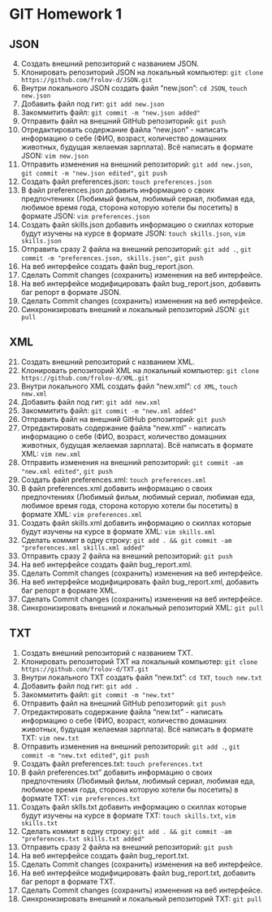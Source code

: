 # GIT Homework 1

## JSON

 4. Создать внешний репозиторий c названием JSON.
 5. Клонировать репозиторий JSON на локальный компьютер: `git clone https://github.com/frolov-d/JSON.git`
 6. Внутри локального JSON создать файл “new.json”: `cd JSON`, `touch new.json`
 7. Добавить файл под гит: `git add new.json`
 8. Закоммитить файл: `git commit -m "new.json added"`
 9. Отправить файл на внешний GitHub репозиторий: `git push`
 10. Отредактировать содержание файла “new.json” - написать информацию о себе (ФИО, возраст, количество домашних животных, будущая желаемая зарплата). Всё написать в формате JSON: `vim new.json`
 11. Отправить изменения на внешний репозиторий: `git add new.json`, `git commit -m "new.json edited"`, `git push`
 12. Создать файл preferences.json: `touch preferences.json`
 13. В файл preferences.json добавить информацию о своих предпочтениях (Любимый фильм, любимый сериал, любимая еда, любимое время года, сторона которую хотели бы посетить) в формате JSON: `vim preferences.json`
 14. Создать файл skills.json добавить информацию о скиллах которые будут изучены на курсе в формате JSON: `touch skills.json`, `vim skills.json`
 15. Отправить сразу 2 файла на внешний репозиторий: `git add .`, `git commit -m "preferences.json, skills.json"`, `git push`
 16. На веб интерфейсе создать файл bug_report.json.
 17. Сделать Commit changes (сохранить) изменения на веб интерфейсе.
 18. На веб интерфейсе модифицировать файл bug_report.json, добавить баг репорт в формате JSON.
 19. Сделать Commit changes (сохранить) изменения на веб интерфейсе.
 20. Синхронизировать внешний и локальный репозиторий JSON: `git pull`


## XML

 21. Создать внешний репозиторий c названием XML.
 22. Клонировать репозиторий XML на локальный компьютер: `git clone https://github.com/frolov-d/XML.git`
 23. Внутри локального XML создать файл “new.xml”: `cd XML`, `touch new.xml`
 24. Добавить файл под гит: `git add new.xml`
 25. Закоммитить файл: `git commit -m "new.xml added"`
 26. Отправить файл на внешний GitHub репозиторий: `git push`
 27. Отредактировать содержание файла “new.xml” - написать информацию о себе (ФИО, возраст, количество домашних животных, будущая желаемая зарплата). Всё написать в формате XML: `vim new.xml`
 28. Отправить изменения на внешний репозиторий: `git commit -am "new.xml edited"`, `git push`
 29. Создать файл preferences.xml: `touch preferences.xml`
 30. В файл preferences.xml добавить информацию о своих предпочтениях (Любимый фильм, любимый сериал, любимая еда, любимое время года, сторона которую хотели бы посетить) в формате XML: `vim preferences.xml`
 31. Создать файл skills.xml добавить информацию о скиллах которые будут изучены на курсе в формате XML: `vim skills.xml`
 32. Сделать коммит в одну строку: `git add . && git commit -am "preferences.xml skills.xml added"`
 33. Отправить сразу 2 файла на внешний репозиторий: `git push`
 34. На веб интерфейсе создать файл bug_report.xml.
 35. Сделать Commit changes (сохранить) изменения на веб интерфейсе.
 36. На веб интерфейсе модифицировать файл bug_report.xml, добавить баг репорт в формате XML.
 37. Сделать Commit changes (сохранить) изменения на веб интерфейсе.
 38. Синхронизировать внешний и локальный репозиторий XML: `git pull`

## TXT

 1. Создать внешний репозиторий c названием TXT.
 2. Клонировать репозиторий TXT на локальный компьютер: `git clone https://github.com/frolov-d/TXT.git`
 3. Внутри локального TXT создать файл “new.txt”: `cd TXT`, `touch new.txt`
 4. Добавить файл под гит: `git add .`
 5. Закоммитить файл: `git commit -m "new.txt"`
 6. Отправить файл на внешний GitHub репозиторий: `git push`
 7. Отредактировать содержание файла “new.txt” - написать информацию о себе (ФИО, возраст, количество домашних животных, будущая желаемая зарплата). Всё написать в формате TXT: `vim new.txt`
 8. Отправить изменения на внешний репозиторий: `git add .`, `git commit -m "new.txt edited"`, `git push`
 9. Создать файл preferences.txt: `touch preferences.txt`
 10. В файл preferences.txt” добавить информацию о своих предпочтениях (Любимый фильм, любимый сериал, любимая еда, любимое время года, сторона которую хотели бы посетить) в формате TXT: `vim preferences.txt`
 11. Создать файл sklls.txt добавить информацию о скиллах которые будут изучены на курсе в формате TXT: `touch skills.txt`, `vim skills.txt`
 12. Сделать коммит в одну строку: `git add . && git commit -am "preferences.txt skills.txt added"`
 13. Отправить сразу 2 файла на внешний репозиторий: `git push`
 14. На веб интерфейсе создать файл bug_report.txt.
 15. Сделать Commit changes (сохранить) изменения на веб интерфейсе.
 16. На веб интерфейсе модифицировать файл bug_report.txt, добавить баг репорт в формате TXT.
 17. Сделать Commit changes (сохранить) изменения на веб интерфейсе.
 18. Синхронизировать внешний и локальный репозиторий TXT: `git pull`